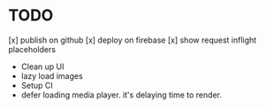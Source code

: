 # TODO

[x] publish on github
[x] deploy on firebase
[x] show request inflight placeholders
* Clean up UI
* lazy load images
* Setup CI
* defer loading media player. it's delaying time to render.

